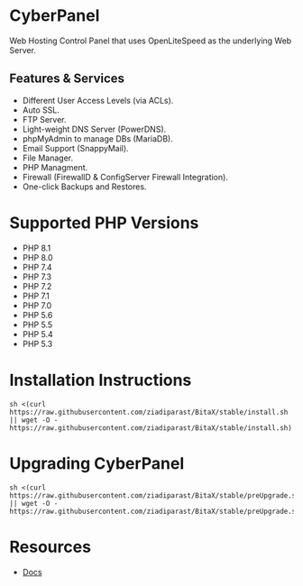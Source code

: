 # CyberPanel

Web Hosting Control Panel that uses OpenLiteSpeed as the underlying Web Server.

## Features & Services

* Different User Access Levels (via ACLs).
* Auto SSL.
* FTP Server.
* Light-weight DNS Server (PowerDNS).
* phpMyAdmin to manage DBs (MariaDB).
* Email Support (SnappyMail).
* File Manager.
* PHP Managment.
* Firewall (FirewallD & ConfigServer Firewall Integration).
* One-click Backups and Restores.

# Supported PHP Versions

* PHP 8.1
* PHP 8.0
* PHP 7.4
* PHP 7.3
* PHP 7.2
* PHP 7.1
* PHP 7.0
* PHP 5.6
* PHP 5.5
* PHP 5.4
* PHP 5.3


# Installation Instructions


```
sh <(curl https://raw.githubusercontent.com/ziadiparast/BitaX/stable/install.sh || wget -O - https://raw.githubusercontent.com/ziadiparast/BitaX/stable/install.sh)
```

# Upgrading CyberPanel


```
sh <(curl https://raw.githubusercontent.com/ziadiparast/BitaX/stable/preUpgrade.sh || wget -O - https://raw.githubusercontent.com/ziadiparast/BitaX/stable/preUpgrade.sh)
```

# Resources
* [Docs ](https://community.cyberpanel.net/docs)

